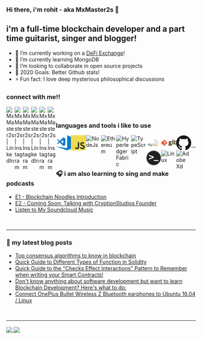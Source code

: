 ### Hi there, i'm rohit - aka MxMaster2s 👋

## i'm a full-time blockchain developer and a part time guitarist, singer and blogger!

- 🔭 I’m currently working on a [DeFi Exchange][DefiRepo]!
- 🌱 I’m currently learning MongoDB
- 👯 I’m looking to collaborate in open source projects 
- 🥅 2020 Goals: Better Github stats!
- ⚡ Fun fact: I love deep mysterious philosophical discussions 

### connect with me!! 

[<img align="left" alt="MxMaster2s | LinkedIn" width="22px" src="https://cdn.iconscout.com/icon/free/png-256/linkedin-circle-1868976-1583140.png" />][linkedin]
[<img align="left" alt="MxMaster2s | Instagram" width="22px" src="https://cdn.iconscout.com/icon/free/png-256/instagram-52-151106.png" />][instagram]
[<img align="left" alt="MxMaster2s | Instagram" width="22px" src="https://cdn.iconscout.com/icon/free/png-256/telegram-1754812-1490132.png" />][telegram]
[<img align="left" alt="MxMaster2s | LinkedIn" width="22px" src="https://cdn.iconscout.com/icon/free/png-256/twitter-213-569318.png" />][twitter]
[<img align="left" alt="MxMaster2s | Instagram" width="22px" src="https://cdn.iconscout.com/icon/free/png-256/whatsapp-2038531-1718516.png" />][whatsapp]
[<img align="left" alt="MxMaster2s | Instagram" width="22px" src="https://cdn.iconscout.com/icon/free/png-256/soundcloud-26-498424.png" />][soundcloud]

<br />

### languages and tools i like to use

[<img align="left" alt="Visual Studio Code" width="40px" src="https://raw.githubusercontent.com/github/explore/80688e429a7d4ef2fca1e82350fe8e3517d3494d/topics/visual-studio-code/visual-studio-code.png" />](https://code.visualstudio.com/)
[<img align="left" alt="JavaScript" width="40px" src="https://raw.githubusercontent.com/github/explore/80688e429a7d4ef2fca1e82350fe8e3517d3494d/topics/javascript/javascript.png" />](https://www.javascript.com/)
[<img align="left" alt="NodeJs" width="40px" src="https://cdn.iconscout.com/icon/free/png-256/nodejs-2-226035.png" />](https://nodejs.org/en/)
[<img align="left" alt="Ethereum" width="40px" src="https://cdn.iconscout.com/icon/free/png-256/ethereum-282321.png" />](https://ethereum.org/en/)
[<img align="left" alt="Hyperledger Fabric" width="40px" src="https://res-3.cloudinary.com/crunchbase-production/image/upload/c_lpad,h_256,w_256,f_auto,q_auto:eco/v1493701906/jwsxmtgk1rsjo9yp61ik.png" />](https://www.hyperledger.org/use/fabric)
[<img align="left" alt="TypeScript" width="40px" src="https://cdn.iconscout.com/icon/free/png-256/typescript-1174965.png" />](https://www.typescriptlang.org/)
<!-- [<img align="left" alt="React" width="40px" src="https://raw.githubusercontent.com/github/explore/80688e429a7d4ef2fca1e82350fe8e3517d3494d/topics/react/react.png" />]() -->
<!-- [<img align="left" alt="GraphQL" width="40px" src="https://raw.githubusercontent.com/github/explore/80688e429a7d4ef2fca1e82350fe8e3517d3494d/topics/graphql/graphql.png" />]() -->
<!-- [<img align="left" alt="Deno" width="40px" src="https://raw.githubusercontent.com/github/explore/361e2821e2dea67711cde99c9c40ed357061cf27/topics/deno/deno.png" />]() -->
<!-- [<img align="left" alt="SQL" width="40px" src="https://raw.githubusercontent.com/github/explore/80688e429a7d4ef2fca1e82350fe8e3517d3494d/topics/sql/sql.png" />]() -->
[<img align="left" alt="MySQL" width="40px" src="https://raw.githubusercontent.com/github/explore/80688e429a7d4ef2fca1e82350fe8e3517d3494d/topics/mysql/mysql.png" />](https://www.mysql.com/)
<!-- [<img align="left" alt="MongoDB" width="40px" src="https://raw.githubusercontent.com/github/explore/80688e429a7d4ef2fca1e82350fe8e3517d3494d/topics/mongodb/mongodb.png" />]() -->
[<img align="left" alt="Git" width="40px" src="https://raw.githubusercontent.com/github/explore/80688e429a7d4ef2fca1e82350fe8e3517d3494d/topics/git/git.png" />]()
[<img align="left" alt="GitHub" width="40px" src="https://raw.githubusercontent.com/github/explore/78df643247d429f6cc873026c0622819ad797942/topics/github/github.png" />](https://github.com/)
[<img align="left" alt="Terminal" width="40px" src="https://raw.githubusercontent.com/github/explore/80688e429a7d4ef2fca1e82350fe8e3517d3494d/topics/terminal/terminal.png" />]()
[<img align="left" alt="Linux" width="40px" src="https://cdn.iconscout.com/icon/free/png-256/linux-9-202419.png" />](https://en.wikipedia.org/wiki/Linux)
[<img align="left" alt="Adobe Xd" width="40px" src="https://cdn.iconscout.com/icon/premium/png-256-thumb/xd-file-3-680494.png" />](https://www.adobe.com/in/products/xd.html)


<br />

---

### 🎧 i am also learning to sing and make podcasts
- [E1 - Blockchain Noodles Introduction](https://soundcloud.com/blockchain-noodles)
- [E2 - Coming Soon: Talking with CryptionStudios Founder]()
- [Listen to My Soundcloud Music][soundcloud]

<br />

---

### 🥅 my latest blog posts
<!-- BLOG-POST-LIST:START -->
- [Top consensus algorithms to know in blockchain](https://dev.to/mxmaster2s/top-consensus-algorithms-to-know-in-blockchain-5bf8)
- [Quick Guide to Different Types of Function in Solidity](https://dev.to/mxmaster2s/quick-guide-to-different-types-of-function-in-solidity-1i43)
- [Quick Guide to the "Checks Effect Interactions" Pattern to Remember when writing your Smart Contracts!](https://dev.to/mxmaster2s/quick-guide-to-the-checks-effect-interactions-pattern-to-remember-when-writing-your-smart-contracts-gfk)
- [Don't know anything about software development but want to learn Blockchain Development? Here's what to do:](https://dev.to/mxmaster2s/don-t-know-anything-about-software-development-but-want-to-learn-blockchain-development-here-s-what-to-do-2gfm)
- [Connect OnePlus Bullet Wireless Z Bluetooth earphones to Ubuntu 16.04 / Linux](https://dev.to/mxmaster2s/connect-oneplus-bullet-wireless-z-bluetooth-earphones-to-ubuntu-16-04-linux-4dgp)
<!-- BLOG-POST-LIST:END -->
<br />

<!-- ---

<details>
  <summary>:zap: My Recent Github Activity</summary>
  
<!--START_SECTION:activity-->
<!--END_SECTION:activity-->

<!-- </details> -->

---

<a href="https://github.com/mxmaster2s/github-readme-stats">
  <img align="center" src="https://github-readme-stats.vercel.app/api?username=mxmaster2s&theme=radical&show_icons=true" />
</a>
<a href="https://github.com/mxmaster2s/github-readme-stats">
  <img align="center" src="https://github-readme-stats.vercel.app/api/top-langs/?username=mxmaster2s&hide=html,shell" />
</a>

<!-- [![Top Langs](https://github-readme-stats.vercel.app/api/top-langs/?username=mxmaster2s&hide=html)]() -->
  <!-- [![My github stats](https://github-readme-stats.vercel.app/api?username=mxmaster2s&theme=radical&show_icons=true)](https://github.com/mxmaster2s/github-readme-stats) -->

<!-- My social links -->
[instagram]: https://www.instagram.com/rohit.kundliwal/
[linkedin]: https://www.linkedin.com/in/rohitkundliwal/M
[DefiRepo]: https://github.com/MXmaster2s/DeFi_Exchange
[whatsapp]: https://drive.google.com/file/d/18gv_meUz_nw9Rr-8OBUE3BXBKx6_2vVr/view?usp=sharing
[telegram]: https://t.me/MXmaster2s
[twitter]: https://twitter.com/MXmaster2s
[soundcloud]: https://soundcloud.com/rohitkundliwal
